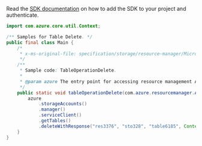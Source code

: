 Read the [SDK documentation](https://github.com/Azure/azure-sdk-for-java/blob/azure-resourcemanager_2.10.0/sdk/resourcemanager/azure-resourcemanager/README.md) on how to add the SDK to your project and authenticate.

```java
import com.azure.core.util.Context;

/** Samples for Table Delete. */
public final class Main {
    /*
     * x-ms-original-file: specification/storage/resource-manager/Microsoft.Storage/stable/2021-04-01/examples/TableOperationDelete.json
     */
    /**
     * Sample code: TableOperationDelete.
     *
     * @param azure The entry point for accessing resource management APIs in Azure.
     */
    public static void tableOperationDelete(com.azure.resourcemanager.AzureResourceManager azure) {
        azure
            .storageAccounts()
            .manager()
            .serviceClient()
            .getTables()
            .deleteWithResponse("res3376", "sto328", "table6185", Context.NONE);
    }
}
```
